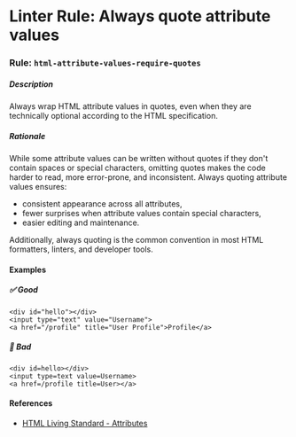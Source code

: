 # Linter Rule: Always quote attribute values

### Rule: `html-attribute-values-require-quotes`

##### Description

Always wrap HTML attribute values in quotes, even when they are technically optional according to the HTML specification.

##### Rationale

While some attribute values can be written without quotes if they don't contain spaces or special characters, omitting quotes makes the code harder to read, more error-prone, and inconsistent. Always quoting attribute values ensures:

- consistent appearance across all attributes,
- fewer surprises when attribute values contain special characters,
- easier editing and maintenance.

Additionally, always quoting is the common convention in most HTML formatters, linters, and developer tools.

#### Examples

##### ✅ Good

```html+erb
<div id="hello"></div>
<input type="text" value="Username">
<a href="/profile" title="User Profile">Profile</a>
```

##### 🚫 Bad

```html+erb
<div id=hello></div>
<input type=text value=Username>
<a href=/profile title=User></a>
```

#### References

* [HTML Living Standard - Attributes](https://html.spec.whatwg.org/multipage/syntax.html#attributes-2)
